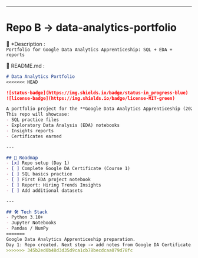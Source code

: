 
---

# Repo B → data-analytics-portfolio
📌 *Description :  
`Portfolio for Google Data Analytics Apprenticeship: SQL + EDA + reports`  

📌 README.md :
```md
# Data Analytics Portfolio
<<<<<<< HEAD

![status-badge](https://img.shields.io/badge/status-in_progress-blue)
![license-badge](https://img.shields.io/badge/license-MIT-green)

A portfolio project for the **Google Data Analytics Apprenticeship (2025–2026).  
This repo will showcase:
- SQL practice files
- Exploratory Data Analysis (EDA) notebooks
- Insights reports
- Certificates earned

---

## 📌 Roadmap
- [x] Repo setup (Day 1)
- [ ] Complete Google DA Certificate (Course 1)
- [ ] SQL basics practice
- [ ] First EDA project notebook
- [ ] Report: Hiring Trends Insights
- [ ] Add additional datasets

---

## 🛠️ Tech Stack
- Python 3.10+
- Jupyter Notebooks
- Pandas / NumPy
=======
Google Data Analytics Apprenticeship preparation.
Day 1: Repo created. Next step -> add notes from Google DA Certificate.
>>>>>>> 345b2ed0b48d3d35d9ca1cb78becdcaa079d78fc
